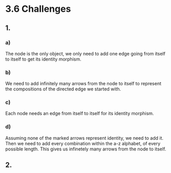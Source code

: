 # 3.6 Challenges

## 1.
### a)
The node is the only object, we only need to add one edge going from itself to itself to get its identity morphism.

### b)
We need to add infinitely many arrows from the node to itself to represent the compositions of the directed edge we started with.

### c)
Each node needs an edge from itself to itself for its identity morphism.

### d)
Assuming none of the marked arrows represent identity, we need to add it. Then we need to add every combination within the a-z alphabet, of every possible length.
This gives us infinetely many arrows from the node to itself.

## 2.
